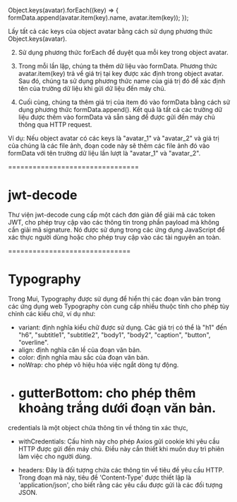 Object.keys(avatar).forEach((key) => {
formData.append(avatar.item(key).name, avatar.item(key));
});

Lấy tất cả các keys của object avatar bằng cách sử dụng phương thức Object.keys(avatar).

2. Sử dụng phương thức forEach để duyệt qua mỗi key trong object avatar.

3. Trong mỗi lần lặp, chúng ta thêm dữ liệu vào formData. Phương thức avatar.item(key) trả về giá trị tại key được xác định trong object avatar. Sau đó, chúng ta sử dụng phương thức name của giá trị đó để xác định tên của trường dữ liệu khi gửi dữ liệu đến máy chủ.

4. Cuối cùng, chúng ta thêm giá trị của item đó vào formData bằng cách sử dụng phương thức formData.append(). Kết quả là tất cả các trường dữ liệu được thêm vào formData và sẵn sàng để được gửi đến máy chủ thông qua HTTP request.

Ví dụ: Nếu object avatar có các keys là "avatar_1" và "avatar_2" và giá trị của chúng là các file ảnh, đoạn code này sẽ thêm các file ảnh đó vào formData với tên trường dữ liệu lần lượt là "avatar_1" và "avatar_2".

================================

# jwt-decode

Thư viện jwt-decode cung cấp một cách đơn giản để giải mã các token JWT, cho phép truy cập vào các thông tin trong phần payload mà không cần giải mã signature. Nó được sử dụng trong các ứng dụng JavaScript để xác thực người dùng hoặc cho phép truy cập vào các tài nguyên an toàn.

==============================

# Typography

Trong Mui, Typography được sử dụng để hiển thị các đoạn văn bản trong các ứng dụng web
Typography còn cung cấp nhiều thuộc tính cho phép tùy chỉnh các kiểu chữ, ví dụ như:

- variant: định nghĩa kiểu chữ được sử dụng. Các giá trị có thể là "h1" đến "h6", "subtitle1", "subtitle2", "body1", "body2", "caption", "button", "overline".
- align: định nghĩa căn lề của đoạn văn bản.
- color: định nghĩa màu sắc của đoạn văn bản.
- noWrap: cho phép vô hiệu hóa việc ngắt dòng tự động.
- # gutterBottom: cho phép thêm khoảng trắng dưới đoạn văn bản.

credentials là một object chứa thông tin về thông tin xác thực,

- withCredentials: Cấu hình này cho phép Axios gửi cookie khi yêu cầu HTTP được gửi đến máy chủ. Điều này cần thiết khi muốn duy trì phiên làm việc cho người dùng.

- headers: Đây là đối tượng chứa các thông tin về tiêu đề yêu cầu HTTP. Trong đoạn mã này, tiêu đề 'Content-Type' được thiết lập là 'application/json', cho biết rằng các yêu cầu được gửi là các đối tượng JSON.

